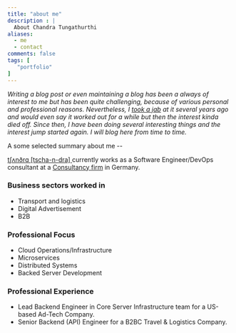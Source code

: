 ```yaml
---
title: "about me"
description : |
  About Chandra Tungathurthi
aliases:
  - me
  - contact
comments: false
tags: [
   "portfolio"
]
---
```

_Writing a blog post or even maintaining a blog has been a always of interest to me but has been quite challenging, because of various personal and professional reasons. Nevertheless, I [took a jab](http://rand0mbitsandbytes.blogspot.com/) at it several years ago and would even say it worked out for a while but then the interest kinda died off.  Since then, I have been doing several interesting things and the interest jump started again. I will blog here from time to time._

A some selected summary about me --

[tʃʌnðrɑ [tscha-n-dra] ](http://ipa-reader.xyz/?text=tʃʌnðrɑ&voice=Joey) currently works as a Software Engineer/DevOps consultant at a [Consultancy firm](#) in Germany.

### Business sectors worked in 
* Transport and logistics
* Digital Advertisement  
* B2B

### Professional Focus 
* Cloud Operations/Infrastructure
* Microservices
* Distributed Systems
* Backed Server Development

### Professional Experience
* Lead Backend Engineer in Core Server Infrastructure team for a US-based Ad-Tech Company.
* Senior Backend (API) Engineer for a B2BC Travel & Logistics Company.